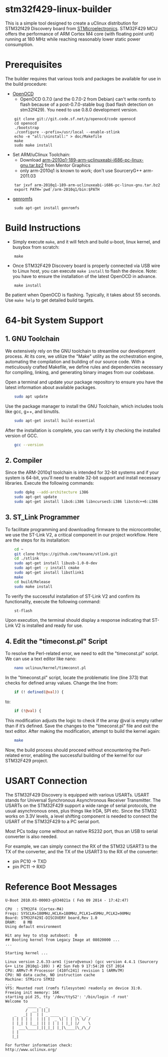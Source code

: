 stm32f429-linux-builder
======================
This is a simple tool designed to create a uClinux distribution for STM32f429
Discovery board from [STMicroelectronics](http://www.st.com/). STM32F429 MCU
offers the performance of ARM Cortex M4 core (with floating point unit) running
at 180 MHz while reaching reasonably lower static power consumption.


Prerequisites
=============
The builder requires that various tools and packages be available for use in
the build procedure:

* [OpenOCD](http://openocd.sourceforge.net/)
  - OpenOCD 0.7.0 (and the 0.7.0-2 from Debian) can't write romfs to flash
    because of a post-0.7.0-stable bug (bad flash detection on stm32f429).
    You need to use 0.8.0 development version.
```
    git clone git://git.code.sf.net/p/openocd/code openocd
    cd openocd
    ./bootstrap
    ./configure --prefix=/usr/local --enable-stlink
    echo -e "all:\ninstall:" > doc/Makefile
    make
    sudo make install
```
* Set ARM/uClinux Toolchain:
  - Download [arm-2010q1-189-arm-uclinuxeabi-i686-pc-linux-gnu.tar.bz2](https://sourcery.mentor.com/public/gnu_toolchain/arm-uclinuxeabi/arm-2010q1-189-arm-uclinuxeabi-i686-pc-linux-gnu.tar.bz2) from Mentor Graphics
  - only arm-2010q1 is known to work; don't use SourceryG++ arm-2011.03
```
    tar jxvf arm-2010q1-189-arm-uclinuxeabi-i686-pc-linux-gnu.tar.bz2
    export PATH=`pwd`/arm-2010q1/bin:$PATH
```
* [genromfs](http://romfs.sourceforge.net/)
```
    sudo apt-get install genromfs
```


Build Instructions
==================
* Simply execute ``make``, and it will fetch and build u-boot, linux kernel, and busybox from scratch:
```
    make
```
* Once STM32F429 Discovery board is properly connected via USB wire to Linux host, you can execute ``make install`` to flash the device. Note: you have to ensure the installation of the latest OpenOCD in advance.
```
    make install
```
Be patient when OpenOCD is flashing. Typically, it takes about 55 seconds.
Use `make help` to get detailed build targets.


# 64-bit System Support

## 1. GNU Toolchain

We extensively rely on the GNU toolchain to streamline our development process. At its core, we utilize the "Make" utility as the orchestration engine, automating the compilation and building of our source code. With a meticulously crafted Makefile, we define rules and dependencies necessary for compiling, linking, and generating binary images from our codebase.


Open a terminal and update your package repository to ensure you have the latest information about available packages.

```bash
    sudo apt update
```
Use the package manager to install the GNU Toolchain, which includes tools like gcc, g++, and binutils.

```bash
    sudo apt-get install build-essential
```

After the installation is complete, you can verify it by checking the installed version of GCC.

```bash
    gcc --version
```

## 2. Compiler
Since the ARM-2010q1 toolchain is intended for 32-bit systems and if your system is 64-bit, you'll need to enable 32-bit support and install necessary libraries. Execute the following commands:
```bash
    sudo dpkg --add-architecture i386
    sudo apt-get update
    sudo apt-get install libc6:i386 libncurses5:i386 libstdc++6:i386
```

## 3. ST_Link Programmer
To facilitate programming and downloading firmware to the microcontroller, we use the ST-Link V2, a critical component in our project workflow. Here are the steps for its installation:

```bash
    cd ~
    git clone https://github.com/texane/stlink.git
    cd ./stlink
    sudo apt-get install libusb-1.0-0-dev
    sudo apt-get -y install cmake
    sudo apt-get install libstlink1
    make
    cd build/Release
    sudo make install
```

To verify the successful installation of ST-Link V2 and confirm its functionality, execute the following command:
```bash
    st-flash
```
Upon execution, the terminal should display a response indicating that ST-Link V2 is installed and ready for use.

## 4. Edit the "timeconst.pl" Script
To resolve the Perl-related error, we need to edit the "timeconst.pl" script. We can use a text editor like nano:
```bash
    nano uclinux/kernel/timeconst.pl
```
In the "timeconst.pl" script, locate the problematic line (line 373) that checks for defined array values. Change the line from:
```perl
    if (! defined(@val)) {
```
to:
```perl
    if (!@val) {
```
This modification adjusts the logic to check if the array @val is empty rather than if it’s defined. Save the changes to the "timeconst.pl" file and exit the text editor.
After making the modification, attempt to build the kernel again:
```bash
    make
```
Now, the build process should proceed without encountering the Perl-related error, enabling the successful building of the kernel for our STM32F429 project.

USART Connection
================
The STM32F429 Discovery is equipped with various USARTs. USART stands for
Universal Synchronous Asynchronous Receiver Transmitter. The USARTs on the
STM32F429 support a wide range of serial protocols, the usual asynchronous
ones, plus things like IrDA, SPI etc. Since the STM32 works on 3.3V levels,
a level shifting component is needed to connect the USART of the STM32F429 to
a PC serial port.

Most PCs today come without an native RS232 port, thus an USB to serial
converter is also needed.

For example, we can simply connect the RX of the STM32 USART3 to the TX of
the converter, and the TX of the USART3 to the RX of the converter:
* pin PC10 -> TXD
* pin PC11 -> RXD


Reference Boot Messages
=======================
```
U-Boot 2010.03-00003-g934021a ( Feb 09 2014 - 17:42:47)

CPU  : STM32F4 (Cortex-M4)
Freqs: SYSCLK=180MHz,HCLK=180MHz,PCLK1=45MHz,PCLK2=90MHz
Board: STM32F429I-DISCOVERY board,Rev 1.0
DRAM:   8 MB
Using default environment

Hit any key to stop autoboot:  0 
## Booting kernel from Legacy Image at 08020000 ...
...

Starting kernel ...

Linux version 2.6.33-arm1 (jserv@venux) (gcc version 4.4.1 (Sourcery G++ Lite 2010q1-189) ) #2 Sun Feb 9 17:54:20 CST 2014
CPU: ARMv7-M Processor [410fc241] revision 1 (ARMv7M)
CPU: NO data cache, NO instruction cache
Machine: STMicro STM32
...
VFS: Mounted root (romfs filesystem) readonly on device 31:0.
Freeing init memory: 16K
starting pid 25, tty '/dev/ttyS2': '/bin/login -f root'
Welcome to
          ____ _  _
         /  __| ||_|                 
    _   _| |  | | _ ____  _   _  _  _ 
   | | | | |  | || |  _ \| | | |\ \/ /
   | |_| | |__| || | | | | |_| |/    \
   |  ___\____|_||_|_| |_|\____|\_/\_/
   | |
   |_|

For further information check:
http://www.uclinux.org/
```
